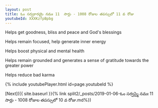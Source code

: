 ```yaml
---
layout: post
title: ఓం సర్వకారయై నమః 11  సార్లు - 1008 రోజుల తపస్సులో 11 వ రోజు
youtubeId: XXXKzfpBpbg
---
```

 
 
Helps get goodness, bliss and peace and God's blessings
 
Helps remain focused, help generate inner energy 
 
Helps boost physical and mental health 
 
Helps remain grounded and generates a sense of gratitude towards the greater power 
 
Helps reduce bad karma
 
 
 
 


{% include youtubePlayer.html id=page.youtubeId %}
 
[Next]({{ site.baseurl }}{% link  split2/_posts/2019-01-06-ఓం సర్వస్మై నమః 11  సార్లు - 1008 రోజుల తపస్సులో 10 వ రోజు.md%})
 
